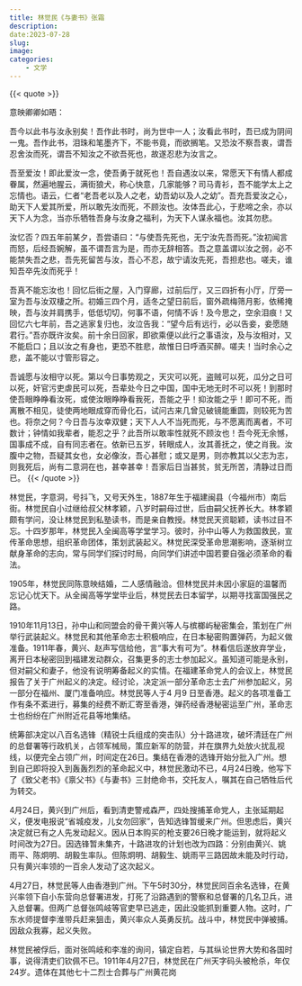 ```yaml
---
title: 林觉民《与妻书》张霜
description: 
date:2023-07-28
slug: 
image: 
categories:
    - 文学
---
```

{{< quote >}}

意映卿卿如晤：

吾今以此书与汝永别矣！吾作此书时，尚为世中一人；汝看此书时，吾已成为阴间一鬼。吾作此书，泪珠和笔墨齐下，不能书竟，而欲搁笔。又恐汝不察吾衷，谓吾忍舍汝而死，谓吾不知汝之不欲吾死也，故遂忍悲为汝言之。

吾至爱汝！即此爱汝一念，使吾勇于就死也！吾自遇汝以来，常愿天下有情人都成眷属，然遍地腥云，满街狼犬，称心快意，几家能够？司马青衫，吾不能学太上之忘情也。语云，仁者“老吾老以及人之老，幼吾幼以及人之幼”。吾充吾爱汝之心，助天下人爱其所爱，所以敢先汝而死，不顾汝也。汝体吾此心，于悲啼之余，亦以天下人为念，当亦乐牺牲吾身与汝身之福利，为天下人谋永福也。汝其勿悲。

汝忆否？四五年前某夕，吾尝语曰：“与使吾先死也，无宁汝先吾而死。”汝初闻言而怒，后经吾婉解，虽不谓吾言为是，而亦无辞相答。吾之意盖谓以汝之弱，必不能禁失吾之悲，吾先死留苦与汝，吾心不忍，故宁请汝先死，吾担悲也。嗟夫，谁知吾卒先汝而死乎！

吾真不能忘汝也！回忆后街之屋，入门穿廊，过前后厅，又三四折有小厅，厅旁一室为吾与汝双棲之所。初婚三四个月，适冬之望日前后，窗外疏梅筛月影，依稀掩映，吾与汝并肩携手，低低切切，何事不语，何情不诉！及今思之，空余泪痕！又回忆六七年前，吾之逃家复归也，汝泣告我：“望今后有远行，必以告妾，妾愿随君行。”吾亦既许汝矣。前十余日回家，即欲乘便以此行之事语汝，及与汝相对，又不能启口；且以汝之有身也，更恐不胜悲，故惟日日呼酒买醉。嗟夫！当时余心之悲，盖不能以寸管形容之。

吾诚愿与汝相守以死。第以今日事势观之，天灾可以死，盗贼可以死，瓜分之日可以死，奸官污吏虐民可以死，吾辈处今日之中国，国中无地无时不可以死！到那时使吾眼睁睁看汝死，或使汝眼睁睁看我死，吾能之乎！抑汝能之乎！即可不死，而离散不相见，徒使两地眼成穿而骨化石，试问古来几曾见破镜能重圆，则较死为苦也。将奈之何？今日吾与汝幸双健；天下人人不当死而死，与不愿离而离者，不可数计；钟情如我辈者，能忍之乎？此吾所以敢率性就死不顾汝也！吾今死无余憾，国事成不成，自有同志者在。依新已五岁，转眼成人，汝其善抚之，使之肖我。汝腹中之物，吾疑其女也，女必像汝，吾心甚慰；或又是男，则亦教其以父志为志，则我死后，尚有二意洞在也，甚幸甚幸！吾家后日当甚贫，贫无所苦，清静过日而已。
{{< /quote >}}


林觉民，字意洞，号抖飞，又号天外生，1887年生于福建闽县（今福州市）南后街。林觉民自小过继给叔父林孝颖，八岁时嗣母过世，后由嗣父抚养长大。林孝颖颇有学问，没让林觉民到私塾读书，而是亲自教授。林觉民天资聪颖，读书过目不忘。十四岁那年，林觉民入全闽高等学堂学习。彼时，孙中山等人为救国救民，宣传革命思想，组织革命团体，策划武装起义。林觉民深受革命思潮影响，逐渐树立献身革命的志向，常与同学们探讨时局，向同学们讲述中国若要自强必须革命的看法。

1905年，林觉民同陈意映结婚，二人感情融洽。但林觉民并未因小家庭的温馨而忘记心忧天下。从全闽高等学堂毕业后，林觉民去日本留学，以期寻找富国强民之路。

1910年11月13日，孙中山和同盟会的骨干黄兴等人与槟榔屿秘密集会，策划在广州举行武装起义。林觉民和其他革命志士积极响应，在日本秘密购置弹药，为起义做准备。1911年春，黄兴、赵声写信给他，言“事大有可为”。林看信后遂放弃学业，离开日本秘密回到福建发动群众，召集更多的志士参加起义。虽知道可能是永别，但对嗣父和妻子，他没有说明筹备起义的实情。在福建革命党人的会议上，林觉民报告了关于广州起义的决定。经讨论，决定派一部分革命志士去广州参加起义，另一部分在福州、厦门准备响应。林觉民等人于4 月9 日至香港。起义的各项准备工作有条不紊进行，募集的经费不断汇寄至香港，弹药经香港秘密运至广州，革命志士也纷纷在广州附近花县等地集结。

统筹部决定以八百名选锋（精锐士兵组成的突击队）分十路进攻，破坏清廷在广州的总督署等行政机关，占领军械局，策应新军的防营，并在旗界九处放火扰乱视线，以便完全占领广州，时间定在26日。集结在香港的选锋开始分批入广州。想到自己即将投入到轰轰烈烈的革命起义中，林觉民激动不已，4月24日晚，他写下了《致父老书》《禀父书》《与妻书》三封绝命书，交托友人，嘱其在自己牺牲后代为转交。

4月24日，黄兴到广州后，看到清吏警戒森严，四处搜捕革命党人，主张延期起义，便发电报说“省城疫发，儿女勿回家”，告知选锋暂缓来广州。但思虑后，黄兴决定就已有之人先发动起义。因从日本购买的枪支要26日晚才能运到，就将起义时间改为27日。因选锋暂未集齐，十路进攻的计划也改为四路：分别由黄兴、姚雨平、陈炯明、胡毅生率队。但陈炯明、胡毅生、姚雨平三路因故未能及时行动，只有黄兴率领的一百余人发动了这次起义。

4月27日，林觉民等人由香港到广州。下午5时30分，林觉民同百余名选锋，在黄兴率领下自小东营向总督署进发，打死了沿路遇到的警察和总督署的几名卫兵，进入总督署。但两广总督张鸣岐等官吏早已逃走，因此没能抓到重要人物。这时，广东水师提督李淮带兵赶来狙击，黄兴率众人英勇反抗。战斗中，林觉民中弹被捕。因敌众我寡，起义失败。

林觉民被俘后，面对张鸣岐和李准的询问，镇定自若，与其纵论世界大势和各国时事，说得清吏们钦佩不已。1911年4月27日，林觉民在广州天字码头被枪杀，年仅24岁。遗体在其他七十二烈士合葬与广州黄花岗